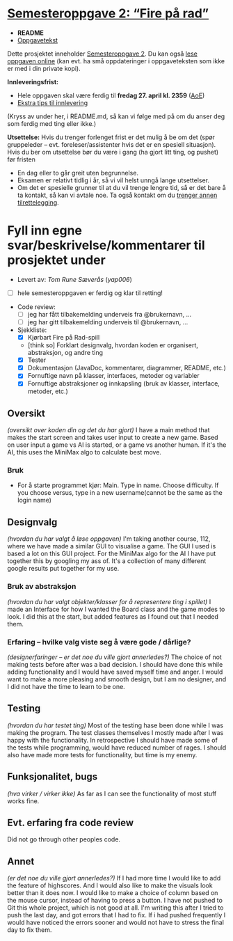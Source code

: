 # [Semesteroppgave 2: “Fire på rad”](https://retting.ii.uib.no/inf101.v18.sem2/blob/master/SEM-2.md)


* **README**
* [Oppgavetekst](SEM-2.md)

Dette prosjektet inneholder [Semesteroppgave 2](SEM-2.md). Du kan også [lese oppgaven online](https://retting.ii.uib.no/inf101.v18.oppgaver/inf101.v18.sem2/blob/master/SEM-2.md) (kan evt. ha små oppdateringer i oppgaveteksten som ikke er med i din private kopi).

**Innleveringsfrist:**
* Hele oppgaven skal være ferdig til **fredag 27. april kl. 2359** ([AoE](https://www.timeanddate.com/worldclock/fixedtime.html?msg=4&iso=20180427T2359&p1=3399))
* [Ekstra tips til innlevering](https://retting.ii.uib.no/inf101/inf101.v18/wikis/innlevering)

(Kryss av under her, i README.md, så kan vi følge med på om du anser deg som ferdig med ting eller ikke.)

**Utsettelse:** Hvis du trenger forlenget frist er det mulig å be om det (spør gruppeleder – evt. foreleser/assistenter hvis det er en spesiell situasjon). Hvis du ber om utsettelse bør du være i gang (ha gjort litt ting, og pushet) før fristen
   * En dag eller to går greit uten begrunnelse.
   * Eksamen er relativt tidlig i år, så vi vil helst unngå lange utsettelser.
   * Om det er spesielle grunner til at du vil trenge lengre tid, så er det bare å ta kontakt, så kan vi avtale noe. Ta også kontakt om du [trenger annen tilrettelegging](http://www.uib.no/student/49241/trenger-du-tilrettelegging-av-ditt-studiel%C3%B8p). 
   
# Fyll inn egne svar/beskrivelse/kommentarer til prosjektet under
* Levert av:   *Tom Rune Sæverås* (*yap006*)
* [ ] hele semesteroppgaven er ferdig og klar til retting!
* Code review:
   * [ ] jeg har fått tilbakemelding underveis fra @brukernavn, ...
   * [ ] jeg har gitt tilbakemelding underveis til @brukernavn, ...
* Sjekkliste:
   * [x] Kjørbart Fire på Rad-spill
   * [think so] Forklart designvalg, hvordan koden er organisert, abstraksjon, og andre ting 
   * [x] Tester
   * [x] Dokumentasjon (JavaDoc, kommentarer, diagrammer, README, etc.)
   * [x] Fornuftige navn på klasser, interfaces, metoder og variabler
   * [x] Fornuftige abstraksjoner og innkapsling (bruk av klasser, interface, metoder, etc.)

## Oversikt
*(oversikt over koden din og det du har gjort)*
I have a main method that makes the start screen and takes user input to create a new game. 
Based on user input a game vs AI is started, or a game vs another human. If it's the AI, this uses the MiniMax algo to calculate best move. 
### Bruk
* For å starte programmet kjør: 
Main.
Type in name. Choose difficulty. If you choose versus, type in a new username(cannot be the same as the login name)

## Designvalg
*(hvordan du har valgt å løse oppgaven)*
I'm taking another course, 112, where we have made a similar GUI to visualise a game. The GUI I used is based a lot on this GUI project. 
For the MiniMax algo for the AI I have put together this by googling my ass of. It's a collection of many different google results put together for my use.

### Bruk av abstraksjon
*(hvordan du har valgt objekter/klasser for å representere ting i spillet)*
I made an Interface for how I wanted the Board class and the game modes to look. I did this at the start, but added features as I found out that I needed them.

### Erfaring – hvilke valg viste seg å være gode / dårlige?
*(designerfaringer – er det noe du ville gjort annerledes?)*
The choice of not making tests before after was a bad decision. I should have done this while adding functionality and I would have saved myself time and anger.
I would want to make a more pleasing and smooth design, but I am no designer, and I did not have the time to learn to be one.  

## Testing
*(hvordan du har testet ting)*
Most of the testing hase been done while I was making the program. The test classes themselves I mostly made after I was happy with the functionality.
In retrospective I should have made some of the tests while programming, would have reduced number of rages.
I should also have made more tests for functionality, but time is my enemy.

## Funksjonalitet, bugs
*(hva virker / virker ikke)*
As far as I can see the functionality of most stuff works fine.

## Evt. erfaring fra code review
Did not go through other peoples code.
## Annet
*(er det noe du ville gjort annerledes?)*
If I had more time I would like to add the feature of highscores. And I would also like to make the visuals look better than it does now.
I would like to make a choice of column based on the mouse cursor, instead of having to press a button.
I have not pushed to Git this whole project, which is not good at all. I'm writing this after I tried to push the last day, and got errors that I had to fix. If i had pushed frequently I would have noticed the errors sooner and would not have to stress the final day to fix them.
